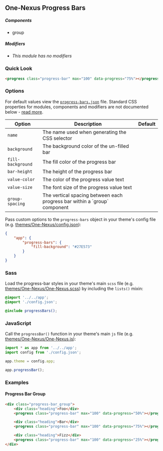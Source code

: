 ## One-Nexus Progress Bars

##### Components

* group

##### Modifiers

* _This module has no modifiers_

### Quick Look

```html
<progress class="progress-bar" max="100" data-progress="75%"></progress>
```

### Options

For default values view the [`progress-bars.json`](progress-bars.json) file. Standard CSS properties for modules, components and modifiers are not documented below - [read more](#TODO).

<table class="table">
    <thead>
        <tr>
            <th>Option</th>
            <th>Description</th>
            <th>Default</th>
        </tr>
    </thead>
    <tbody>
        <tr>
            <td><code>name</code></td>
            <td>The name used when generating the CSS selector</td>
        </tr>
        <tr>
            <td><code>background</code></td>
            <td>The background color of the un-filled bar</td>
        </tr>
        <tr>
            <td><code>fill-background</code></td>
            <td>The fill color of the progress bar</td>
        </tr>
        <tr>
            <td><code>bar-height</code></td>
            <td>The height of the progress bar</td>
        </tr>
        <tr>
            <td><code>value-color</code></td>
            <td>The color of the progress value text</td>
        </tr>
        <tr>
            <td><code>value-size</code></td>
            <td>The font size of the progress value text</td>
        </tr>
        <tr>
            <td><code>group-spacing</code></td>
            <td>The vertical spacing between each progress bar within a `group` component</td>
        </tr>
    </tbody>
</table>

Pass custom options to the `progress-bars` object in your theme's config file (e.g. [themes/One-Nexus/config.json](../../../themes/One-Nexus/config.json)):

```json
{
    "app": {
        "progress-bars": {
            "fill-background": "#27E573"
        }
    }
}
```

### Sass

Load the progress-bar styles in your theme's main `scss` file (e.g. [themes/One-Nexus/One-Nexus.scss](../../../themes/One-Nexus/One-Nexus.scss)) by including the `lists()` mixin:

```scss
@import '../../app';
@import './config.json';

@include progressBars();
```

### JavaScript

Call the `progressBar()` function in your theme's main `js` file (e.g. [themes/One-Nexus/One-Nexus.js](../../../themes/One-Nexus/One-Nexus.js)):

```js
import * as app from '../../app';
import config from './config.json';

app.theme = config.app;

app.progressBar();
```

### Examples

#### Progress Bar Group

```html
<div class="progress-bar_group">
    <div class="heading">Foo</div>
    <progress class="progress-bar" max="100" data-progress="50%"></progress>

    <div class="heading">Bar</div>
    <progress class="progress-bar" max="100" data-progress="75%"></progress>

    <div class="heading">Fizz</div>
    <progress class="progress-bar" max="100" data-progress="25%"></progress>
</div>
```